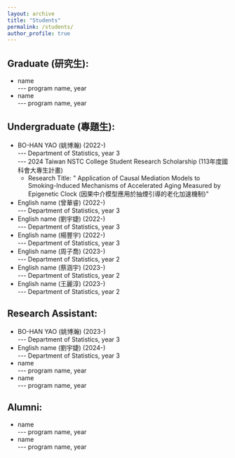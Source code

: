 ```yaml
---
layout: archive
title: "Students"
permalink: /students/
author_profile: true
---
```


Graduate (研究生):
-----
  *  name<br>
    --- program name, year
  *  name<br>
    --- program name, year


Undergraduate (專題生):
-----
  *  BO-HAN YAO (姚博瀚) (2022-)<br>
    --- Department of Statistics, year 3<br>
    --- 2024 Taiwan NSTC College Student Research Scholarship (113年度國科會大專生計畫)<br>
      *  Research Title: " Application of Causal Mediation Models to Smoking-Induced Mechanisms of Accelerated Aging Measured by Epigenetic Clock (因果中介模型應用於抽煙引導的老化加速機制)"
  *  English name (曾華睿) (2022-)<br>
    --- Department of Statistics, year 3
  *  English name (劉宇婕) (2022-)<br>
    --- Department of Statistics, year 3
  *  English name (楊豐宇) (2022-)<br>
    --- Department of Statistics, year 3
  *  English name (周子喬) (2023-)<br>
    --- Department of Statistics, year 2
  *  English name (蔡涵宇) (2023-)<br>
    --- Department of Statistics, year 2
  *  English name (王麗淳) (2023-)<br>
    --- Department of Statistics, year 2

Research Assistant:
-----
  *  BO-HAN YAO (姚博瀚) (2023-)<br>
    --- Department of Statistics, year 3<br>
  *  English name (劉宇婕) (2024-)<br>
    --- Department of Statistics, year 3
  *  name<br>
    --- program name, year
  *  name<br>
    --- program name, year


Alumni:
-----
  *  name<br>
    --- program name, year
  *  name<br>
    --- program name, year